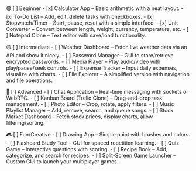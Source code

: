 🟢 [ ] Beginner
    - [x] Calculator App – Basic arithmetic with a neat layout.
    - [x] To-Do List – Add, edit, delete tasks with checkboxes.
    - [x] Stopwatch/Timer – Start, pause, reset with a simple interface.
    - [x] Unit Converter – Convert between length, weight, currency, temperature, etc.
    - [ ] Notepad Clone – Text editor with save/load functionality.

🟡 [ ]  Intermediate
    - [ ] Weather Dashboard – Fetch live weather data via an API and show it nicely.
    - [ ] Password Manager – GUI to store/retrieve encrypted passwords.
    - [ ] Media Player – Play audio/video with play/pause/seek controls.
    - [ ] Expense Tracker – Input daily expenses, visualize with charts.
    - [ ] File Explorer – A simplified version with navigation and file operations.

🔴 [ ]  Advanced
    - [ ] Chat Application – Real-time messaging with sockets or WebRTC.
    - [ ] Kanban Board (Trello Clone) – Drag-and-drop task management.
    - [ ] Photo Editor – Crop, rotate, apply filters.
    - [ ] Music Playlist Manager – Add, remove, search, and queue songs.
    - [ ] Stock Market Dashboard – Fetch stock prices, display charts, allow filtering/sorting.

🎮 [ ]  Fun/Creative
    - [ ] Drawing App – Simple paint with brushes and colors.
    - [ ] Flashcard Study Tool – GUI for spaced repetition learning.
    - [ ] Quiz Game – Interactive questions with scoring.
    - [ ] Recipe Book – Add, categorize, and search for recipes.
    - [ ] Split-Screen Game Launcher – Custom GUI to launch your multiplayer games.
